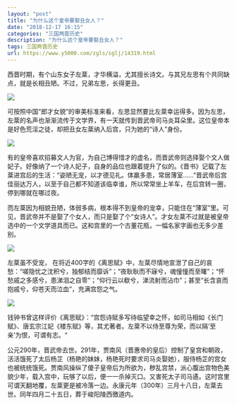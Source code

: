 ```yaml
---
layout: "post"
title: "为什么这个皇帝要娶丑女人？"
date: "2018-12-17 16:15"
categories: "三国两晋历史"
description: "为什么这个皇帝要娶丑女人？"
tags: 三国两晋历史
url: https://www.y5000.com/zgls/sglj/14319.html
---
```






西晋时期，有个山东女子左棻，才华横溢，尤其擅长诗文。与其兄左思有个共同缺点，就是长相丑陋。不过，兄弟左思，长得更丑。

![](https://img.y5000.com/uploads/allimg/170221/1311126192-0.jpg)

可按照中国“郎才女貌”的审美标准来看，左思显然要比左棻幸运得多。因为左思，左棻的名声也渐渐流传于文学界，有一天就传到晋武帝司马炎耳朵里。这位皇帝本是好色荒淫之徒，却把丑女左棻纳入后宫，只为她的“诗人”身份。

![](https://img.y5000.com/uploads/allimg/170221/1311125242-1.jpg)

有的皇帝喜欢招募文人为官，为自己博得惜才的虚名，而晋武帝则选择娶个文人做妃子。好像纳了一个诗人妃子，自身的品位也跟着提升了似的。《晋书》记载了左棻进宫后的生活：“姿陋无宠，以才德见礼。体羸多患，常居薄室……”晋武帝后宫佳丽达万人，以至于自己都不知道该临幸谁，所以常常坐上羊车，在后宫转一圈，停到哪就在哪过夜。

而左棻因为相貌丑陋，体弱多病，根本得不到皇帝的宠幸，只能住在“薄室”里。可见，晋武帝并不是娶了个女人，而只是娶了个“女诗人”。才女左棻不过就是被皇帝选中的一个文学道具而已。这和宫里的一个古董花瓶，一幅名家字画也无多少差别。

![](https://img.y5000.com/uploads/allimg/170221/1311121394-2.jpg)

左棻虽不受宠，
在将近400字的《离思赋》中，左棻尽情地宣泄了自己的哀愁：“嗟隐忧之沈积兮，独郁结而靡诉”；“夜耿耿而不寐兮，魂憧憧而至曙”；“怀愁戚之多感兮，患涕泪之自零”；“仰行云以欷兮，涕流射而沾巾”；甚至“长含哀而抱戚兮，仰苍天而泣血”，充满宫怨之气。

![](https://img.y5000.com/uploads/allimg/170221/131112H55-3.jpg)

钱钟书曾这样评价《离思赋》：“宫怨诗赋多写待临望幸之怀，如司马相如《长门赋》、唐玄宗江妃《楼东赋》等，其尤著者。左棻不以侍至尊为荣，而以隔‘至亲’为恨，可谓有志。“

公元290年，晋武帝去世。291年，贾南风（晋惠帝的皇后）控制了皇宫和朝政，活活饿死了太后杨芷（杨艳的妹妹，杨艳死时要求司马炎娶她），服侍杨芷的宫女也被统统饿死。贾南风操纵了傻子皇帝后为所欲为，秽乱宫禁，派心腹出宫物色美貌少年，载入宫中，玩够了以后，便一一杀掉灭口。又害死太子司马遹。这时宫里可谓天翻地覆，左棻更是被冷落一边。永康元年（300年）三月十八日，左棻去世。同年四月二十五日，葬于峻阳陵西徼道内。
